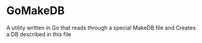 # GoMakeDB
A utility written in Go that reads through a special MakeDB file and Creates a DB described in this file
